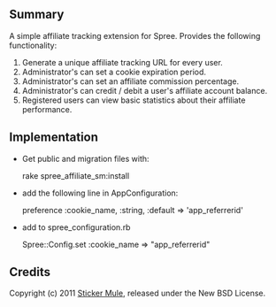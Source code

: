 ## Summary

A simple affiliate tracking extension for Spree.  Provides the following functionality:

1. Generate a unique affiliate tracking URL for every user. 
2. Administrator's can set a cookie expiration period. 
3. Administrator's can set an affiliate commission percentage.
4. Administrator's can credit / debit a user's affiliate account balance. 
5. Registered users can view basic statistics about their affiliate performance. 

## Implementation

* Get public and migration files with:

    rake spree_affiliate_sm:install

* add the following line in AppConfiguration:

    preference :cookie_name, :string, :default => 'app_referrerid'

* add to spree_configuration.rb

    Spree::Config.set :cookie_name => "app_referrerid"


## Credits

Copyright (c) 2011 [Sticker Mule](http://www.stickermule.com/), released under the New BSD License.

